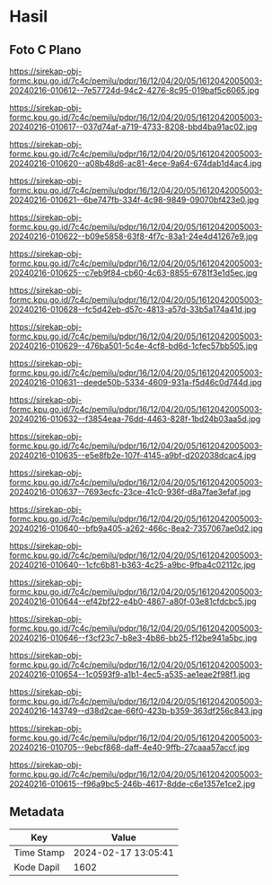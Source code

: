 # Hasil

## Foto C Plano

https://sirekap-obj-formc.kpu.go.id/7c4c/pemilu/pdpr/16/12/04/20/05/1612042005003-20240216-010612--7e57724d-94c2-4276-8c95-019baf5c6065.jpg

https://sirekap-obj-formc.kpu.go.id/7c4c/pemilu/pdpr/16/12/04/20/05/1612042005003-20240216-010617--037d74af-a719-4733-8208-bbd4ba91ac02.jpg

https://sirekap-obj-formc.kpu.go.id/7c4c/pemilu/pdpr/16/12/04/20/05/1612042005003-20240216-010620--a08b48d6-ac81-4ece-9a64-674dab1d4ac4.jpg

https://sirekap-obj-formc.kpu.go.id/7c4c/pemilu/pdpr/16/12/04/20/05/1612042005003-20240216-010621--6be747fb-334f-4c98-9849-09070bf423e0.jpg

https://sirekap-obj-formc.kpu.go.id/7c4c/pemilu/pdpr/16/12/04/20/05/1612042005003-20240216-010622--b09e5858-63f8-4f7c-83a1-24e4d41267e9.jpg

https://sirekap-obj-formc.kpu.go.id/7c4c/pemilu/pdpr/16/12/04/20/05/1612042005003-20240216-010625--c7eb9f84-cb60-4c63-8855-6781f3e1d5ec.jpg

https://sirekap-obj-formc.kpu.go.id/7c4c/pemilu/pdpr/16/12/04/20/05/1612042005003-20240216-010628--fc5d42eb-d57c-4813-a57d-33b5a174a41d.jpg

https://sirekap-obj-formc.kpu.go.id/7c4c/pemilu/pdpr/16/12/04/20/05/1612042005003-20240216-010629--476ba501-5c4e-4cf8-bd6d-1cfec57bb505.jpg

https://sirekap-obj-formc.kpu.go.id/7c4c/pemilu/pdpr/16/12/04/20/05/1612042005003-20240216-010631--deede50b-5334-4609-931a-f5d46c0d744d.jpg

https://sirekap-obj-formc.kpu.go.id/7c4c/pemilu/pdpr/16/12/04/20/05/1612042005003-20240216-010632--f3854eaa-76dd-4463-828f-1bd24b03aa5d.jpg

https://sirekap-obj-formc.kpu.go.id/7c4c/pemilu/pdpr/16/12/04/20/05/1612042005003-20240216-010635--e5e8fb2e-107f-4145-a9bf-d202038dcac4.jpg

https://sirekap-obj-formc.kpu.go.id/7c4c/pemilu/pdpr/16/12/04/20/05/1612042005003-20240216-010637--7693ecfc-23ce-41c0-936f-d8a7fae3efaf.jpg

https://sirekap-obj-formc.kpu.go.id/7c4c/pemilu/pdpr/16/12/04/20/05/1612042005003-20240216-010640--bfb9a405-a262-466c-8ea2-7357067ae0d2.jpg

https://sirekap-obj-formc.kpu.go.id/7c4c/pemilu/pdpr/16/12/04/20/05/1612042005003-20240216-010640--1cfc6b81-b363-4c25-a9bc-9fba4c02112c.jpg

https://sirekap-obj-formc.kpu.go.id/7c4c/pemilu/pdpr/16/12/04/20/05/1612042005003-20240216-010644--ef42bf22-e4b0-4867-a80f-03e81cfdcbc5.jpg

https://sirekap-obj-formc.kpu.go.id/7c4c/pemilu/pdpr/16/12/04/20/05/1612042005003-20240216-010646--f3cf23c7-b8e3-4b86-bb25-f12be941a5bc.jpg

https://sirekap-obj-formc.kpu.go.id/7c4c/pemilu/pdpr/16/12/04/20/05/1612042005003-20240216-010654--1c0593f9-a1b1-4ec5-a535-ae1eae2f98f1.jpg

https://sirekap-obj-formc.kpu.go.id/7c4c/pemilu/pdpr/16/12/04/20/05/1612042005003-20240216-143749--d38d2cae-66f0-423b-b359-363df256c843.jpg

https://sirekap-obj-formc.kpu.go.id/7c4c/pemilu/pdpr/16/12/04/20/05/1612042005003-20240216-010705--9ebcf868-daff-4e40-9ffb-27caaa57accf.jpg

https://sirekap-obj-formc.kpu.go.id/7c4c/pemilu/pdpr/16/12/04/20/05/1612042005003-20240216-010615--f96a9bc5-246b-4617-8dde-c6e1357e1ce2.jpg


## Metadata

| Key        | Value               |
| ---------- | ------------------- |
| Time Stamp | 2024-02-17 13:05:41 |
| Kode Dapil | 1602                |



